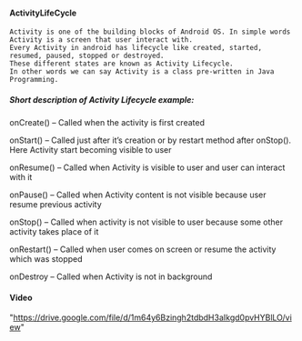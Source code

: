 #### ActivityLifeCycle

    Activity is one of the building blocks of Android OS. In simple words Activity is a screen that user interact with. 
    Every Activity in android has lifecycle like created, started, resumed, paused, stopped or destroyed.
    These different states are known as Activity Lifecycle. 
    In other words we can say Activity is a class pre-written in Java Programming.

##### Short description of Activity Lifecycle example:

onCreate() – Called when the activity is first created

onStart() – Called just after it’s creation or by restart method after onStop(). Here Activity start becoming visible to user

onResume() – Called when Activity is visible to user and user can interact with it

onPause() – Called when Activity content is not visible because user resume previous activity

onStop() – Called when activity is not visible to user because some other activity takes place of it

onRestart() – Called when user comes on screen or resume the activity which was stopped

onDestroy – Called when Activity is not in background


#### Video

"https://drive.google.com/file/d/1m64y6Bzingh2tdbdH3aIkgd0pvHYBlLO/view"
